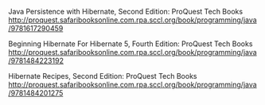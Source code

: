 Java Persistence with Hibernate, Second Edition: ProQuest Tech Books
 http://proquest.safaribooksonline.com.rpa.sccl.org/book/programming/java/9781617290459

Beginning Hibernate For Hibernate 5, Fourth Edition: ProQuest Tech Books
 http://proquest.safaribooksonline.com.rpa.sccl.org/book/programming/java/9781484223192

Hibernate Recipes, Second Edition: ProQuest Tech Books
 http://proquest.safaribooksonline.com.rpa.sccl.org/book/programming/java/9781484201275
